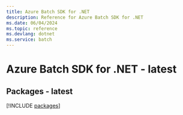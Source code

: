 ```yaml
---
title: Azure Batch SDK for .NET
description: Reference for Azure Batch SDK for .NET
ms.date: 06/04/2024
ms.topic: reference
ms.devlang: dotnet
ms.service: batch
---
```

# Azure Batch SDK for .NET - latest
## Packages - latest
[!INCLUDE [packages](batch-index.md)]